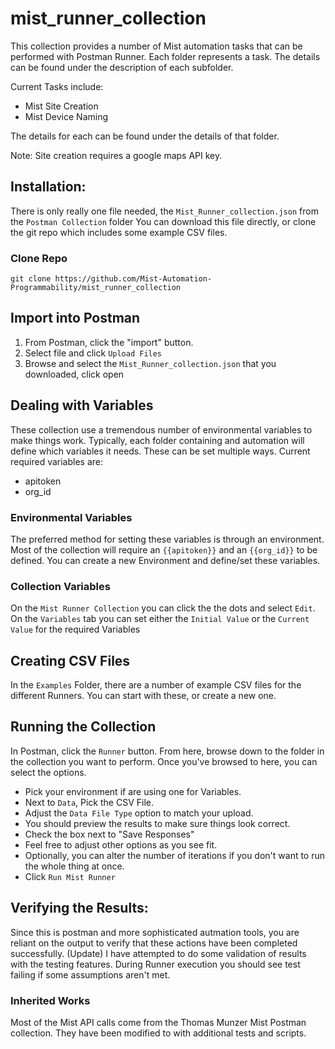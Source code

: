 # mist_runner_collection
This collection provides a number of Mist automation tasks that can be performed with Postman Runner.  Each folder represents a task.  The details can be found under the description of each subfolder.

Current Tasks include:
- Mist Site Creation
- Mist Device Naming

The details for each can be found under the details of that folder.

Note: Site creation requires a google maps API key.

## Installation:
There is only really one file needed, the `Mist_Runner_collection.json` from the `Postman Collection` folder
You can download this file directly, or clone the git repo which includes some example CSV files.

### Clone Repo
`git clone https://github.com/Mist-Automation-Programmability/mist_runner_collection`

## Import into Postman
1. From Postman, click the "import" button.
2. Select file and click `Upload Files`
3. Browse and select the `Mist_Runner_collection.json` that you downloaded, click open


## Dealing with Variables
These collection use a tremendous number of environmental variables to make things work.
Typically, each folder containing and automation will define which variables it needs.  These can be set multiple ways.
Current required variables are:
- apitoken
- org_id

### Environmental Variables
The preferred method for setting these variables is through an environment.  Most of the collection will require an `{{apitoken}}` and an `{{org_id}}` to be defined.  You can create a new Environment and define/set these variables.

### Collection Variables
On the `Mist Runner Collection` you can click the the dots and select `Edit`.  On the `Variables` tab you can set either the `Initial Value` or the `Current Value` for the required Variables


## Creating CSV Files
In the `Examples` Folder, there are a number of example CSV files for the different Runners.  You can start with these, or create a new one.

## Running the Collection
In Postman, click the `Runner` button.  From here, browse down to the folder in the collection you want to perform.
Once you've browsed to here, you can select the options.
- Pick your environment if are using one for Variables.
- Next to `Data`, Pick the CSV File.
- Adjust the `Data File Type` option to match your upload.
- You should preview the results to make sure things look correct.
- Check the box next to "Save Responses"
- Feel free to adjust other options as you see fit.
- Optionally, you can alter the number of iterations if you don't want to run the whole thing at once.
- Click `Run Mist Runner`

## Verifying the Results:
Since this is postman and more sophisticated autmation tools, you are reliant on the output to verify that these actions have been completed successfully.
(Update) I have attempted to do some validation of results with the testing features.  During Runner execution you should see test failing if some assumptions aren't met.

### Inherited Works
Most of the Mist API calls come from the Thomas Munzer Mist Postman collection.  They have been modified to with additional tests and scripts.
